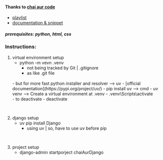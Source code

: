 #### Thanks to [chai aur code](https://www.youtube.com/@chaiaurcode)
- [playlist](https://www.youtube.com/playlist?list=PLu71SKxNbfoDOf-6vAcKmazT92uLnWAgy)
- [documentation & snippet](https://chaicode.com/blogs/getting-started-with-django)


##### prerequisites: python, html, css

### Instructions:
1. virtual environment setup
    - python -m vevn .venv
        - not being tracked by Git | .gitignore
        - as like .git file
    <br>
    - but for more fast python installer and resolver --> uv
        - [official documentation](https://pypi.org/project/uv/)
        - pip install uv  -->  cmd
        - uv venv  -->  Create a virtual environment at .venv
        - .venv\Scripts\activate
    <br>    
    - to deactivate
        - deactivate
<br>

2. django setup
    - uv pip install Django
        - using uv | so, have to use uv before pip
<br>

3. project setup
    - django-admin startporject chaiAurDjango
    